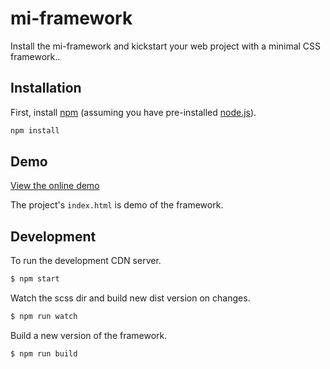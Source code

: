 # mi-framework

Install the mi-framework and kickstart your web project with a minimal CSS framework..

## Installation

First, install [npm](https://www.npmjs.com/) (assuming you have pre-installed [node.js](https://nodejs.org/)).

```bash
npm install
```

## Demo

[View the online demo](https://hetznerza.github.io/mi-framework/)

The project's `index.html` is demo of the framework.

## Development

To run the development CDN server.
```bash
$ npm start
```

Watch the scss dir and build new dist version on changes.
```bash
$ npm run watch
```

Build a new version of the framework.
```bash
$ npm run build
```